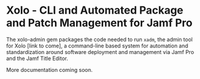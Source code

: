 # Xolo - CLI and Automated Package and Patch Management for Jamf Pro

The xolo-admin gem packages the code needed to run `xadm`, the admin tool for Xolo [link to come], a command-line based system for automation and standardization around software deployment and management via Jamf Pro and the Jamf Title Editor.

More documentation coming soon. 
